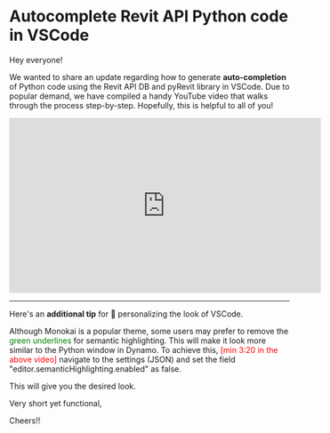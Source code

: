 <!-- {
"createdAt": "Aug 7, 1993",
"title": "Template",
"tags": ["Dynamo", "Revit API", "Python"],
"votes": 0,
"views": 0,
"published": false
} -->

# Autocomplete Revit API Python code in VSCode

Hey everyone!

We wanted to share an update regarding how to generate **auto-completion** of Python code using the Revit API DB and pyRevit library in VSCode. Due to popular demand, we have compiled a handy YouTube video that walks through the process step-by-step. Hopefully, this is helpful to all of you!

<center>
<iframe width="560" height="315" src="https://youtu.be/lg3_cWMs1Vs" title="YouTube video player" frameborder="0" allow="accelerometer; autoplay; clipboard-write; encrypted-media; gyroscope; picture-in-picture; web-share" referrerpolicy="strict-origin-when-cross-origin" allowfullscreen></iframe>
</center>

---

Here's an **additional tip** for 🎨 personalizing the look of VSCode.

Although Monokai is a popular theme, some users may prefer to remove the <span style="color:green">green underlines</span> for semantic highlighting. This will make it look more similar to the Python window in Dynamo. To achieve this, <span style="color:red">[min 3:20 in the above video]</span> navigate to the settings (JSON) and set the field "editor.semanticHighlighting.enabled" as false.

This will give you the desired look.

Very short yet functional,

Cheers!!
